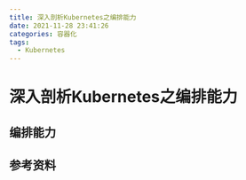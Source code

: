 ```yaml
---
title: 深入剖析Kubernetes之编排能力
date: 2021-11-28 23:41:26
categories: 容器化
tags:
  - Kubernetes
---
```


# 深入剖析Kubernetes之编排能力

> 


## 编排能力


## 参考资料